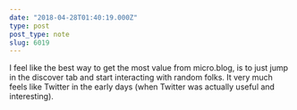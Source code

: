 ```yaml
---
date: "2018-04-28T01:40:19.000Z"
type: post 
post_type: note
slug: 6019
---
```

I feel like the best way to get the most value from micro.blog, is to just jump in the discover tab and start interacting with random folks. It very much feels like Twitter in the early days (when Twitter was actually useful and interesting). 
